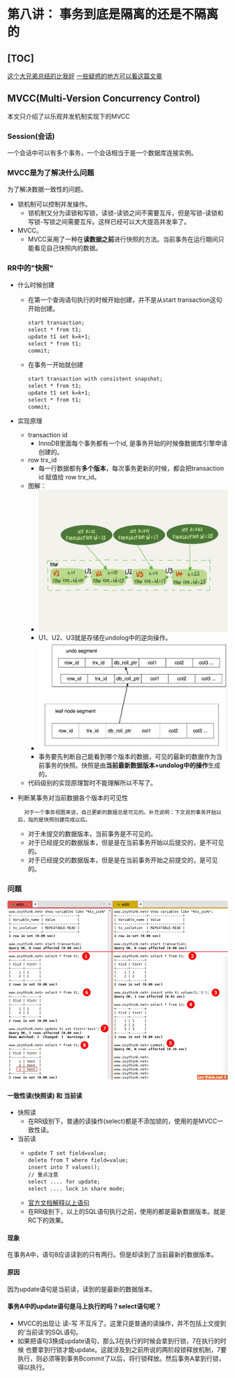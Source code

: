 # 第八讲： 事务到底是隔离的还是不隔离的

[TOC]
---------------------------------

[这个大兄弟总结的比我好](https://mubu.com/doc/hyPYP01r-G)
[一些疑惑的地方可以看这篇文章](https://liuzhengyang.github.io/2016/09/25/mysqlinnodb/)


## MVCC(Multi-Version Concurrency Control)
  本文只介绍了以乐观并发机制实现下的MVCC
### Session(会话)
  一个会话中可以有多个事务，一个会话相当于是一个数据库连接实例。

### MVCC是为了解决什么问题
  为了解决数据一致性的问题。
+ 锁机制可以控制并发操作。
  + 锁机制又分为读锁和写锁，读锁-读锁之间不需要互斥，但是写锁-读锁和写锁-写锁之间需要互斥。这样已经可以大大提高并发率了。
+ MVCC。
  + MVCC采用了一种在**读数据之前**进行快照的方法。当前事务在运行期间只能看见自己快照内的数据。

### RR中的"快照"
+ 什么时候创建
  + 在第一个查询语句执行的时候开始创建，并不是从start transaction这句开始创建。
      ```mysql
      start transaction;
      select * from t1;
      update t1 set k=k+1;
      select * from t1;
      commit;
      ```
  + 在事务一开始就创建
      ```mysql
      start transaction with consistent snapshot;
      select * from t1;
      update t1 set k=k+1;
      select * from t1;
      commit;
      ```
+ 实现原理
  + transaction id
    + InnoDB里面每个事务都有一个id, 是事务开始的时候像数据库引擎申请创建的。
  + row trx_id
    + 每一行数据都有**多个版本**，每次事务更新的时候，都会把transaction id 赋值给 row trx_id。
  + 图解：
    + ![行状态变更图](../statics/行状态变更图.jpg)
    + U1、U2、U3就是存储在undolog中的逆向操作。
    + ![undolog segment](../statics/undo_segment.jpg)
    + 事务要先判断自己能看到哪个版本的数据，可见的最新的数据作为当前事务的快照。快照是由**当前最新数据版本+undolog中的操作**生成的。
  + 代码级别的实现原理暂时不能理解所以不写了。

+ 判断某事务对当前数据各个版本的可见性
  
        对于一个事务视图来说，自己更新的数据总是可见的。补充说明：下文说的事务开始以后，指的是快照创建完成以后。
  + 对于未提交的数据版本，当前事务是不可见的。
  + 对于已经提交的数据版本，但是是在当前事务开始以后提交的，是不可见的。
  + 对于已经提交的数据版本，但是是在当前事务开始之前提交的，是可见的。


### 问题
![RR级别下的幻读](../statics/RR级别下的幻读.jpg)
#### 一致性读(快照读) 和 当前读
+ 快照读  
  + 在RR级别下，普通的读操作(select)都是不添加锁的，使用的是MVCC一致性读。
+ 当前读
  + ```mysql
    update T set field=value;
    delete from T where field=value;
    insert into T values();
    // 重点注意
    select .... for update;
    select .... lock in share mode;
    ```
  + [官方文档解释以上语句](https://dev.mysql.com/doc/refman/5.7/en/innodb-locks-set.html)
  + 在RR级别下，以上的SQL语句执行之前，使用的都是最新数据版本。就是RC下的效果。
#### 现象
  在事务A中，语句8应该读到的只有两行。但是却读到了当前最新的数据版本。
#### 原因
  因为update语句是当前读，读到的是最新的数据版本。
#### 事务A中的update语句是马上执行的吗？select语句呢？
+ MVCC的出现让 读-写 不互斥了。这里只是普通的读操作，并不包括上文提到的’当前读‘的SQL语句。
+ 如果把语句3换成update语句，那么3在执行的时候会拿到行锁，7在执行的时候 也要拿到行锁才能update。这就涉及到之前所说的两阶段锁释放机制，7要执行，则必须等到事务Bcommit了以后，将行锁释放。然后事务A拿到行锁，得以执行。
